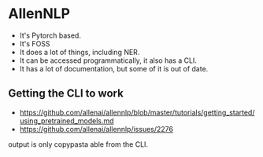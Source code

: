 # AllenNLP

- It's Pytorch based.
- It's FOSS
- It does a lot of things, including NER.
- It can be accessed programmatically, it also has a CLI.
- It has a lot of documentation, but some of it is out of date.

## Getting the CLI to work

- https://github.com/allenai/allennlp/blob/master/tutorials/getting_started/using_pretrained_models.md
- https://github.com/allenai/allennlp/issues/2276

output is only copypasta able from the CLI.